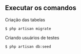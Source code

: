 ## Executar os comandos

Criação das tabelas

`$ php artisan migrate`

Criando usuários de testes

`$ php artisan db:seed`
